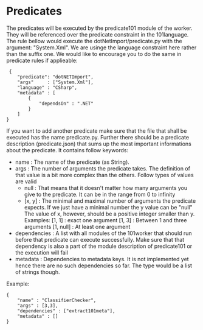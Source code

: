 # Predicates

The predicates will be executed by the predicate101 module of the worker. They will be referenced over the predicate constraint
in the 101language. The rule bellow would execute the dotNetImport/predicate.py with the argument: "System.Xml". We are usinge the language constraint here rather than the suffix one. We would like to encourage you to do the same in predicate rules if applieable:
```
 {
    "predicate": "dotNETImport",
    "args"     : ["System.Xml"],
    "language" : "CSharp",
    "metadata" : [
        {
            "dependsOn" : ".NET"
        }
    ]
}
```

If you want to add another predicate make sure that the file that shall be executed has the name predicate.py.
Further there should be a predicate description (predicate.json) that sums up the most important informations about the predicate.
It contains follow keywords:

* name : The name of the predicate (as String).
* args : The number of arguments the predicate takes. The definition of that value is a bit more complex than the others.
             Follow types of values are valid
	* null : That means that it doesn't matter how many arguments you give to the predicate. It can be in the range from 0 to infinity
	* [x, y] : The minimal and maximal number of arguments the predicate expects. If we just have a minimal number the y value can be "null"
                      The value of x, however, should be a positive integer smaller than y.
                      Examples: [1, 1] : exact one argument
                                [1, 3] : Between 1 and three arguments
                                [1, null] : At least one argument
* dependencies : A list with all modules of the 101worker that should run before that predicate can execute successfully. Make sure that that dependency is also a part of the module description of predicate101 or the execution will fail
* metadata : Dependencies to metadata keys. It is not implemented yet hence there are no such dependencies so far. The type would be a list of strings though.


Example:
```
{
	"name" : "ClassifierChecker",
	"args" : [3,3],
	"dependencies" : ["extract101meta"],
	"metadata" : []
}
```

